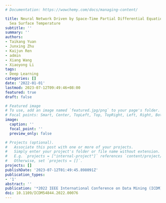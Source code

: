 ```yaml
---
# Documentation: https://wowchemy.com/docs/managing-content/

title: Neural Network Driven by Space-Time Partial Differential Equation for Predicting
  Sea Surface Temperature
subtitle: ''
summary: ''
authors:
- Taikang Yuan
- Junxing Zhu
- Kaijun Ren
- admin
- Xiang Wang
- Xiaoyong Li
tags:
- Deep Learning
categories: []
date: '2022-01-01'
lastmod: 2023-07-12T09:49:46+08:00
featured: true
draft: false

# Featured image
# To use, add an image named `featured.jpg/png` to your page's folder.
# Focal points: Smart, Center, TopLeft, Top, TopRight, Left, Right, BottomLeft, Bottom, BottomRight.
image:
  caption: ''
  focal_point: ''
  preview_only: false

# Projects (optional).
#   Associate this post with one or more of your projects.
#   Simply enter your project's folder or file name without extension.
#   E.g. `projects = ["internal-project"]` references `content/project/deep-learning/index.md`.
#   Otherwise, set `projects = []`.
projects: []
publishDate: '2023-07-12T01:49:45.898091Z'
publication_types:
- '1'
abstract: ''
publication: '*2022 IEEE International Conference on Data Mining (ICDM)*'
doi: 10.1109/ICDM54844.2022.00076
---
```

